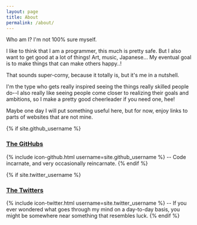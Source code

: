 ```yaml
---
layout: page
title: About
permalink: /about/
---
```


Who am I? I'm not 100% sure myself.

I like to think that I am a programmer, this much is pretty safe. But
I also want to get good at a lot of things! Art, music, Japanese... My
eventual goal is to make things that can make others happy..!

That sounds super-corny, because it totally is, but it's me in a
nutshell.

I'm the type who gets really inspired seeing the things really skilled
people do--I also really like seeing people come closer to realizing
their goals and ambitions, so I make a pretty good cheerleader if you
need one, hee!

Maybe one day I will put something useful here, but for now, enjoy
links to parts of websites that are not mine.

{% if site.github_username %}
### [The GitHubs](https://github.com/{{site.github_username}})
  {% include icon-github.html username=site.github_username %} -- Code
  incarnate, and very occasionally reincarnate.
{% endif %}

{% if site.twitter_username %}
### [The Twitters](https://twitter.com/{{site.twitter_username}})
  {% include icon-twitter.html username=site.twitter_username %} -- If
  you ever wondered what goes through my mind on a day-to-day basis,
  you might be somewhere near something that resembles luck.
{% endif %}

